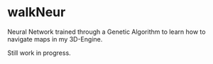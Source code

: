# walkNeur
Neural Network trained through a Genetic Algorithm to learn how to navigate maps in my 3D-Engine.

Still work in progress.

